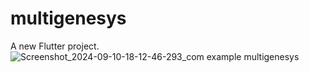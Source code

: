 # multigenesys

A new Flutter project.
![Screenshot_2024-09-10-18-12-46-293_com example multigenesys](https://github.com/user-attachments/assets/11e6ac99-9ade-4dff-9e08-8506130ec251)
